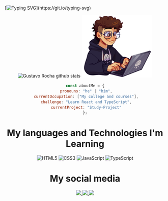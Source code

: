 [![Typing SVG](https://readme-typing-svg.herokuapp.com/?color=ffffff&size=50&center=true&vCenter=true&width=1000&lines=Hey+Guys;My+Name+Is+Gustavo;I+Am+From+Brazil/São+Paulo;This+Is+My+Profile;Be+Welcome!)](https://git.io/typing-svg)



<div align="center">  
  <img width="49%" height="195px" src="https://github-readme-stats.vercel.app/api?username=Gus303&show_icons=true&count_private=true&hide_border=true&title_color=ffffff&icon_color=ffffff&text_color=ffffff&bg_color=0d1117" alt="Gustavo Rocha github stats" />
  
<img height="196" src="rcfullhdpcpng.png" alt="codding gus" >
  
<br>
  
  ```javascript
const aboutMe = {
   pronouns: "he" | "him",
   currentOccupation: ["My college and courses"],
   challenge: "Learn React and TypeScript",
   currentProject: "Study-Project"
};
```

 <div align="center">  
<h1 >My languages and Technologies I'm Learning</h1>
  </div>
  
 <div align="center">
    
![HTML5](https://img.shields.io/badge/html5-%23E34F26.svg?style=for-the-badge&logo=html5&logoColor=white) 
![CSS3](https://img.shields.io/badge/css3-%231572B6.svg?style=for-the-badge&logo=css3&logoColor=white)
![JavaScript](https://img.shields.io/badge/javascript-%23323330.svg?style=for-the-badge&logo=javascript&logoColor=%23F7DF1E)
![TypeScript](https://img.shields.io/badge/typescript-%23007ACC.svg?style=for-the-badge&logo=typescript&logoColor=white)
   
  </div>

    
<div align="center">  
<h1>My social media</h1>
<a href="mailto:contatogustavoroc@gmail.com" target="_blank"><img src="https://img.shields.io/badge/Gmail-D14836?style=for-the-badge&logo=gmail&logoColor=white"</a>
<a href="https://www.linkedin.com/in/gustavo-rocha-a047a426a/" target="_blank"><img src="https://img.shields.io/badge/linkedin-%230077B5.svg?style=for-the-badge&logo=linkedin&logoColor=white"</a>
<a href="https://www.instagram.com/delaroche_303/" target="_blank"><img src="https://img.shields.io/badge/-Instagram-%23E4405F?style=for-the-badge&logo=instagram&logoColor=white"</a>
  </div>
